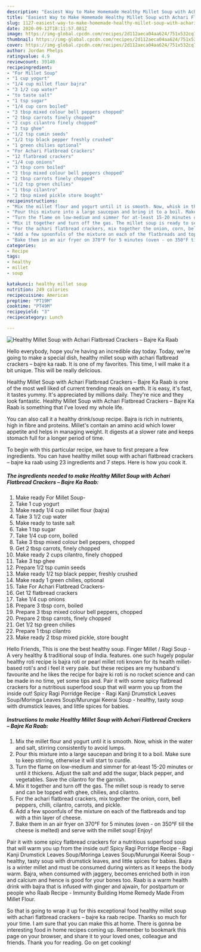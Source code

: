 ```yaml
---
description: "Easiest Way to Make Homemade Healthy Millet Soup with Achari Flatbread Crackers – Bajre Ka Raab"
title: "Easiest Way to Make Homemade Healthy Millet Soup with Achari Flatbread Crackers – Bajre Ka Raab"
slug: 1127-easiest-way-to-make-homemade-healthy-millet-soup-with-achari-flatbread-crackers-bajre-ka-raab
date: 2020-09-12T18:11:57.081Z
image: https://img-global.cpcdn.com/recipes/2d112aeca04aa624/751x532cq70/healthy-millet-soup-with-achari-flatbread-crackers-bajre-ka-raab-recipe-main-photo.jpg
thumbnail: https://img-global.cpcdn.com/recipes/2d112aeca04aa624/751x532cq70/healthy-millet-soup-with-achari-flatbread-crackers-bajre-ka-raab-recipe-main-photo.jpg
cover: https://img-global.cpcdn.com/recipes/2d112aeca04aa624/751x532cq70/healthy-millet-soup-with-achari-flatbread-crackers-bajre-ka-raab-recipe-main-photo.jpg
author: Jordan Phelps
ratingvalue: 4.9
reviewcount: 39140
recipeingredient:
- "For Millet Soup"
- "1 cup yogurt"
- "1/4 cup millet flour bajra"
- "3 1/2 cup water"
- "to taste salt"
- "1 tsp sugar"
- "1/4 cup corn boiled"
- "3 tbsp mixed colour bell peppers chopped"
- "2 tbsp carrots finely chopped"
- "2 cups cilantro finely chopped"
- "3 tsp ghee"
- "1/2 tsp cumin seeds"
- "1/2 tsp black pepper freshly crushed"
- "1 green chilies optional"
- "For Achari Flatbread Crackers"
- "12 flatbread crackers"
- "1/4 cup onions"
- "3 tbsp corn boiled"
- "3 tbsp mixed colour bell peppers chopped"
- "2 tbsp carrots finely chopped"
- "1/2 tsp green chilies"
- "1 tbsp cilantro"
- "2 tbsp mixed pickle store bought"
recipeinstructions:
- "Mix the millet flour and yogurt until it is smooth. Now, whisk in the water and salt, stirring consistently to avoid lumps."
- "Pour this mixture into a large saucepan and bring it to a boil. Make sure to keep stirring, otherwise it will start to curdle."
- "Turn the flame on low-medium and simmer for at-least 15-20 minutes or until it thickens. Adjust the salt and add the sugar, black pepper, and vegetables. Save the cilantro for the garnish."
- "Mix it together and turn off the gas. The millet soup is ready to serve and can be topped with ghee, chilies, and cilantro."
- "For the achari flatbread crackers, mix together the onion, corn, bell peppers, chilli, cilantro, carrots, and pickle."
- "Add a few spoonfuls of the mixture on each of the flatbreads and top with a thin layer of cheese."
- "Bake them in an air fryer on 370°F for 5 minutes (oven - on 350°F till the cheese is melted) and serve with the millet soup! Enjoy!"
categories:
- Recipe
tags:
- healthy
- millet
- soup

katakunci: healthy millet soup 
nutrition: 249 calories
recipecuisine: American
preptime: "PT19M"
cooktime: "PT49M"
recipeyield: "3"
recipecategory: Lunch

---
```



![Healthy Millet Soup with Achari Flatbread Crackers – Bajre Ka Raab](https://img-global.cpcdn.com/recipes/2d112aeca04aa624/751x532cq70/healthy-millet-soup-with-achari-flatbread-crackers-bajre-ka-raab-recipe-main-photo.jpg)

Hello everybody, hope you're having an incredible day today. Today, we're going to make a special dish, healthy millet soup with achari flatbread crackers – bajre ka raab. It is one of my favorites. This time, I will make it a bit unique. This will be really delicious.

Healthy Millet Soup with Achari Flatbread Crackers – Bajre Ka Raab is one of the most well liked of current trending meals on earth. It is easy, it's fast, it tastes yummy. It's appreciated by millions daily. They're nice and they look fantastic. Healthy Millet Soup with Achari Flatbread Crackers – Bajre Ka Raab is something that I've loved my whole life.

You can also call it a healthy drink/soup recipe. Bajra is rich in nutrients, high in fibre and proteins. Millet&#39;s contain an amino acid which lower appetite and helps in managing weight. It digests at a slower rate and keeps stomach full for a longer period of time.


To begin with this particular recipe, we have to first prepare a few ingredients. You can have healthy millet soup with achari flatbread crackers – bajre ka raab using 23 ingredients and 7 steps. Here is how you cook it.

<!--inarticleads1-->

##### The ingredients needed to make Healthy Millet Soup with Achari Flatbread Crackers – Bajre Ka Raab:

1. Make ready For Millet Soup-
1. Take 1 cup yogurt
1. Make ready 1/4 cup millet flour (bajra)
1. Take 3 1/2 cup water
1. Make ready to taste salt
1. Take 1 tsp sugar
1. Take 1/4 cup corn, boiled
1. Take 3 tbsp mixed colour bell peppers, chopped
1. Get 2 tbsp carrots, finely chopped
1. Make ready 2 cups cilantro, finely chopped
1. Take 3 tsp ghee
1. Prepare 1/2 tsp cumin seeds
1. Make ready 1/2 tsp black pepper, freshly crushed
1. Make ready 1 green chilies, optional
1. Take For Achari Flatbread Crackers-
1. Get 12 flatbread crackers
1. Take 1/4 cup onions
1. Prepare 3 tbsp corn, boiled
1. Prepare 3 tbsp mixed colour bell peppers, chopped
1. Prepare 2 tbsp carrots, finely chopped
1. Get 1/2 tsp green chilies
1. Prepare 1 tbsp cilantro
1. Make ready 2 tbsp mixed pickle, store bought


Hello Friends, This is one the best healthy soup. Finger Millet / Ragi Soup - A very healthy &amp; traditional soup of India. features. one such hugely popular healthy roti recipe is bajra roti or pearl millet roti known for its health millet-based roti&#39;s and i feel it very pale. but these recipes are my husband&#39;s favourite and he likes the recipe for bajre ki roti is no rocket science and can be made in no time, yet some tips and. Pair it with some spicy flatbread crackers for a nutritious superfood soup that will warm you up from the inside out! Spicy Ragi Porridge Recipe - Ragi Kanji Drumstick Leaves Soup/Moringa Leaves Soup/Murungai Keerai Soup - healthy, tasty soup with drumstick leaves, and little spices for babies. 

<!--inarticleads2-->

##### Instructions to make Healthy Millet Soup with Achari Flatbread Crackers – Bajre Ka Raab:

1. Mix the millet flour and yogurt until it is smooth. Now, whisk in the water and salt, stirring consistently to avoid lumps.
1. Pour this mixture into a large saucepan and bring it to a boil. Make sure to keep stirring, otherwise it will start to curdle.
1. Turn the flame on low-medium and simmer for at-least 15-20 minutes or until it thickens. Adjust the salt and add the sugar, black pepper, and vegetables. Save the cilantro for the garnish.
1. Mix it together and turn off the gas. The millet soup is ready to serve and can be topped with ghee, chilies, and cilantro.
1. For the achari flatbread crackers, mix together the onion, corn, bell peppers, chilli, cilantro, carrots, and pickle.
1. Add a few spoonfuls of the mixture on each of the flatbreads and top with a thin layer of cheese.
1. Bake them in an air fryer on 370°F for 5 minutes (oven - on 350°F till the cheese is melted) and serve with the millet soup! Enjoy!


Pair it with some spicy flatbread crackers for a nutritious superfood soup that will warm you up from the inside out! Spicy Ragi Porridge Recipe - Ragi Kanji Drumstick Leaves Soup/Moringa Leaves Soup/Murungai Keerai Soup - healthy, tasty soup with drumstick leaves, and little spices for babies. Bajra is a winter millet and must be consumed during winters as it keeps the body warm. Bajra, when consumed with jaggery, becomes enriched both in iron and calcium and hence is good for your bones too. Raab is a warm health drink with bajra that is infused with ginger and ajwain, for postpartum or people who Raab Recipe - Immunity Building Home Remedy Made From Millet Flour. 

So that is going to wrap it up for this exceptional food healthy millet soup with achari flatbread crackers – bajre ka raab recipe. Thanks so much for your time. I am sure that you can make this at home. There is gonna be interesting food in home recipes coming up. Remember to bookmark this page on your browser, and share it to your loved ones, colleague and friends. Thank you for reading. Go on get cooking!
